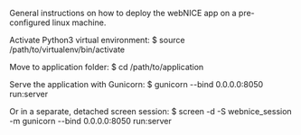 General instructions on how to deploy the webNICE app on a pre-configured linux machine.

Activate Python3 virtual environment:
$ source /path/to/virtualenv/bin/activate

Move to application folder:
$ cd /path/to/application

Serve the application with Gunicorn:
$ gunicorn --bind 0.0.0.0:8050 run:server

Or in a separate, detached screen session:
$ screen -d -S webnice_session -m gunicorn --bind 0.0.0.0:8050 run:server